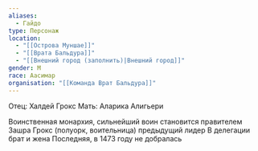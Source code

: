 ```yaml
---
aliases:
  - Гайдо
type: Персонаж
location:
  - "[[Острова Муншае]]"
  - "[[Врата Бальдура]]"
  - "[[Внешний город (заполнить)|Внешний город]]"
gender: М
race: Аасимар
organisation: "[[Команда Врат Бальдура]]"
---
```


Отец: Халдей Грокс
Мать: Аларика Алигьери

Воинственная монархия, сильнейший воин становится правителем
Зашра Грокс (полуорк, воительница) предыдущий лидер
В делегации брат и жена
Последняя, в 1473 году не добралась